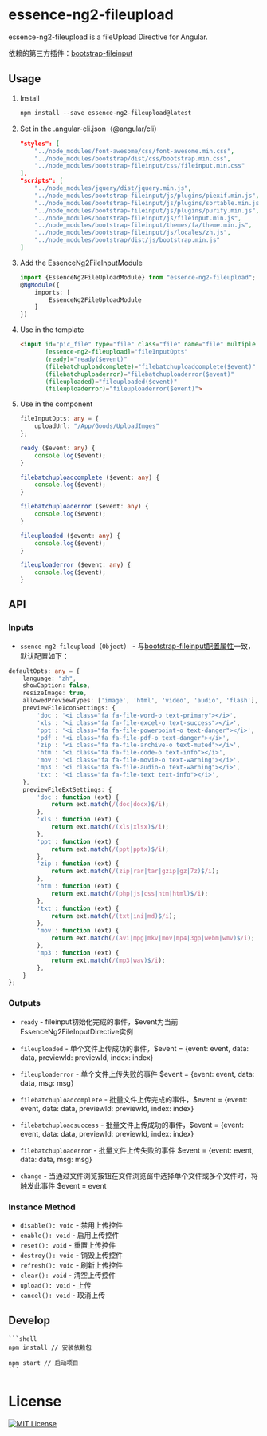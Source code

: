 # essence-ng2-fileupload

essence-ng2-fileupload is a fileUpload Directive for Angular.

依赖的第三方插件：[bootstrap-fileinput](http://plugins.krajee.com/file-input)

## Usage

1. Install

	```shell
	npm install --save essence-ng2-fileupload@latest
	```
	
2. Set in the .angular-cli.json（@angular/cli）

	```json
    "styles": [
        "../node_modules/font-awesome/css/font-awesome.min.css",
        "../node_modules/bootstrap/dist/css/bootstrap.min.css",
        "../node_modules/bootstrap-fileinput/css/fileinput.min.css"
    ],
    "scripts": [
        "../node_modules/jquery/dist/jquery.min.js",
        "../node_modules/bootstrap-fileinput/js/plugins/piexif.min.js",
        "../node_modules/bootstrap-fileinput/js/plugins/sortable.min.js",
        "../node_modules/bootstrap-fileinput/js/plugins/purify.min.js",
        "../node_modules/bootstrap-fileinput/js/fileinput.min.js",
        "../node_modules/bootstrap-fileinput/themes/fa/theme.min.js",
        "../node_modules/bootstrap-fileinput/js/locales/zh.js",
        "../node_modules/bootstrap/dist/js/bootstrap.min.js"
    ]
	```

3. Add the EssenceNg2FileInputModule

	```typescript
	import {EssenceNg2FileUploadModule} from "essence-ng2-fileupload";
	@NgModule({
	    imports: [
	        EssenceNg2FileUploadModule
	    ]
	})
	```

4. Use in the template

	```html
	<input id="pic_file" type="file" class="file" name="file" multiple
           [essence-ng2-fileupload]="fileInputOpts"
           (ready)="ready($event)"
           (filebatchuploadcomplete)="filebatchuploadcomplete($event)"
           (filebatchuploaderror)="filebatchuploaderror($event)"
           (fileuploaded)="fileuploaded($event)"
           (fileuploaderror)="fileuploaderror($event)">
	```

5. Use in the component

	```typescript
	fileInputOpts: any = {
        uploadUrl: "/App/Goods/UploadImges"
    };

    ready ($event: any) {
        console.log($event);
    }

    filebatchuploadcomplete ($event: any) {
        console.log($event);
    }

    filebatchuploaderror ($event: any) {
        console.log($event);
    }

    fileuploaded ($event: any) {
        console.log($event);
    }

    fileuploaderror ($event: any) {
        console.log($event);
    }
	```

## API

### Inputs

- `ssence-ng2-fileupload`（`Object`） - 与[bootstrap-fileinput配置属性](http://plugins.krajee.com/file-input#options)一致，默认配置如下：
```typescript
defaultOpts: any = {
    language: "zh",
    showCaption: false,
    resizeImage: true,
    allowedPreviewTypes: ['image', 'html', 'video', 'audio', 'flash'],
    previewFileIconSettings: {
        'doc': '<i class="fa fa-file-word-o text-primary"></i>',
        'xls': '<i class="fa fa-file-excel-o text-success"></i>',
        'ppt': '<i class="fa fa-file-powerpoint-o text-danger"></i>',
        'pdf': '<i class="fa fa-file-pdf-o text-danger"></i>',
        'zip': '<i class="fa fa-file-archive-o text-muted"></i>',
        'htm': '<i class="fa fa-file-code-o text-info"></i>',
        'mov': '<i class="fa fa-file-movie-o text-warning"></i>',
        'mp3': '<i class="fa fa-file-audio-o text-warning"></i>',
        'txt': '<i class="fa fa-file-text text-info"></i>',
    },
    previewFileExtSettings: {
        'doc': function (ext) {
            return ext.match(/(doc|docx)$/i);
        },
        'xls': function (ext) {
            return ext.match(/(xls|xlsx)$/i);
        },
        'ppt': function (ext) {
            return ext.match(/(ppt|pptx)$/i);
        },
        'zip': function (ext) {
            return ext.match(/(zip|rar|tar|gzip|gz|7z)$/i);
        },
        'htm': function (ext) {
            return ext.match(/(php|js|css|htm|html)$/i);
        },
        'txt': function (ext) {
            return ext.match(/(txt|ini|md)$/i);
        },
        'mov': function (ext) {
            return ext.match(/(avi|mpg|mkv|mov|mp4|3gp|webm|wmv)$/i);
        },
        'mp3': function (ext) {
            return ext.match(/(mp3|wav)$/i);
        },
    }
};
```

### Outputs

- `ready` - fileinput初始化完成的事件，$event为当前EssenceNg2FileInputDirective实例

- `fileuploaded` - 单个文件上传成功的事件，$event = {event: event, data: data, previewId: previewId, index: index}

- `fileuploaderror` - 单个文件上传失败的事件 $event = {event: event, data: data, msg: msg}

- `filebatchuploadcomplete` - 批量文件上传完成的事件，$event = {event: event, data: data, previewId: previewId, index: index}

- `filebatchuploadsuccess` - 批量文件上传成功的事件，$event = {event: event, data: data, previewId: previewId, index: index}

- `filebatchuploaderror` - 批量文件上传失败的事件 $event = {event: event, data: data, msg: msg}

- `change` - 当通过文件浏览按钮在文件浏览窗中选择单个文件或多个文件时，将触发此事件 $event = event

### Instance Method

- `disable(): void` - 禁用上传控件
- `enable(): void` - 启用上传控件
- `reset(): void` - 重置上传控件
- `destroy(): void` - 销毁上传控件
- `refresh(): void` - 刷新上传控件
- `clear(): void` - 清空上传控件
- `upload(): void` - 上传
- `cancel(): void` - 取消上传

## Develop

	```shell
	npm install // 安装依赖包
	
	npm start // 启动项目
	```

# License

[![MIT License](https://img.shields.io/badge/license-MIT-blue.svg?style=flat)](/LICENSE)
